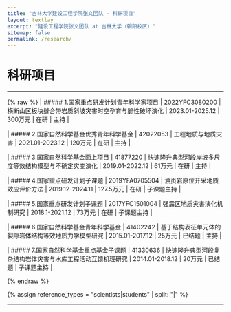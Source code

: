 ```yaml
---
title: "吉林大学建设工程学院张文团队 - 科研项目"
layout: textlay
excerpt: "建设工程学院张文团队 at 吉林大学（朝阳校区）"
sitemap: false
permalink: /research/
---
```


# 科研项目

---
 {% raw %}
 | ##### 1.国家重点研发计划青年科学家项目 | 2022YFC3080200 | 横断山区板块缝合带岩质斜坡灾害时空孕育与脆性破坏演化 | 2023.01-2025.12 | 300万元 | 在研 | 主持 | 

 | ##### 2.国家自然科学基金优秀青年科学基金 | 42022053 | 工程地质与地质灾害 | 2021.01-2023.12 | 120万元 | 在研 | 主持 | 

 | ##### 3.国家自然科学基金面上项目 | 41877220 | 快速隆升典型河段岸坡多尺度等效结构模型与不确定灾变演化 | 2019.01-2022.12 | 61万元 | 在研 | 主持 | 

 | ##### 4.国家重点研发计划子课题 | 2019YFA0705504 | 油页岩原位开采地质效应评价方法 | 2019.12-2024.11 | 127.5万元 | 在研 | 子课题主持 | 

 | ##### 5.国家重点研发计划子课题 | 2017YFC1501004 | 强震区地质灾害演化机制研究 | 2018.1-2021.12 | 73万元 | 在研 | 子课题主持 | 

 | ##### 6.国家自然科学基金青年科学基金 | 41402242 | 基于结构表征单元体的裂隙岩体结构等效地质力学模型研究 | 2015.01-2017.12 | 25万元 | 已结题 | 主持 | 

 | ##### 7.国家自然科学基金重点基金子课题 | 41330636 | 快速隆升典型河段复杂结构岩体灾害与水库工程活动互馈机理研究 | 2014.01-2018.12 | 20万元 | 已结题 | 子课题主持 | 
 
 {% endraw %}

 {% assign reference_types = "scientists|students" | split: "|" %}

---


